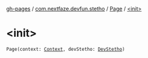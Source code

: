 [gh-pages](../../index.md) / [com.nextfaze.devfun.stetho](../index.md) / [Page](index.md) / [&lt;init&gt;](./-init-.md)

# &lt;init&gt;

`Page(context: `[`Context`](https://developer.android.com/reference/android/content/Context.html)`, devStetho: `[`DevStetho`](../-dev-stetho/index.md)`)`